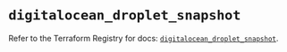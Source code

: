 # `digitalocean_droplet_snapshot`

Refer to the Terraform Registry for docs: [`digitalocean_droplet_snapshot`](https://registry.terraform.io/providers/digitalocean/digitalocean/2.35.0/docs/resources/droplet_snapshot).
